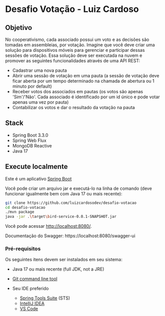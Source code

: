 # Desafio Votação - Luiz Cardoso

## Objetivo

No cooperativismo, cada associado possui um voto e as decisões são tomadas em assembleias, por votação. Imagine que você deve criar uma solução para dispositivos móveis para gerenciar e participar dessas sessões de votação.
Essa solução deve ser executada na nuvem e promover as seguintes funcionalidades através de uma API REST:

- Cadastrar uma nova pauta
- Abrir uma sessão de votação em uma pauta (a sessão de votação deve ficar aberta por
  um tempo determinado na chamada de abertura ou 1 minuto por default)
- Receber votos dos associados em pautas (os votos são apenas 'Sim'/'Não'. Cada associado
  é identificado por um id único e pode votar apenas uma vez por pauta)
- Contabilizar os votos e dar o resultado da votação na pauta

## Stack

* Spring Boot 3.3.0
* Spring Web Flux
* MongoDB Reactive
* Java 17


## Execute localmente

Este é um aplicativo [Spring Boot](https://spring.io/guides/gs/spring-boot) 

Você pode criar um arquivo jar e executá-lo na linha de comando (deve funcionar igualmente bem com Java 17 ou mais recente):

```bash
git clone https://github.com/luizcardosodev/desafio-votacao
cd desafio-votacao
./mvn package
java -jar .\target\bird-service-0.0.1-SNAPSHOT.jar 
```

Você pode acessar <http://localhost:8080/>.

Documentação do Swagger: https://localhost:8080/swagger-ui

### Pré-requisitos

Os seguintes itens devem ser instalados em seu sistema:

- Java 17 ou mais recente (full JDK, not a JRE)
- [Git command line tool](https://help.github.com/articles/set-up-git)
- Seu IDE preferido

  - [Spring Tools Suite](https://spring.io/tools) (STS)
  - [IntelliJ IDEA](https://www.jetbrains.com/idea/)
  - [VS Code](https://code.visualstudio.com)

